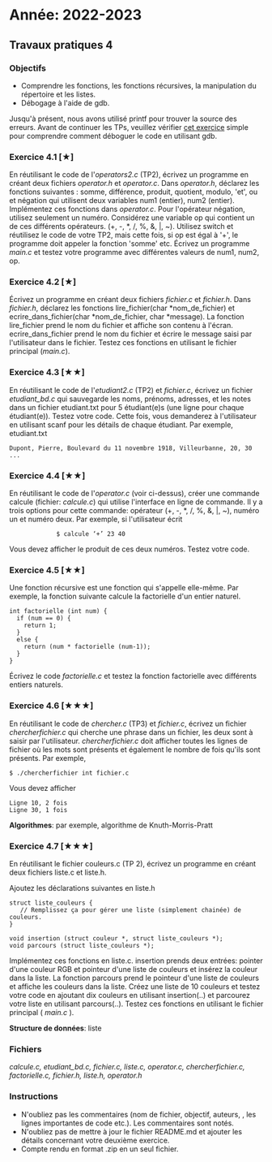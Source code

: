 # Année: 2022-2023

## Travaux pratiques 4

### Objectifs

-   Comprendre les fonctions, les fonctions récursives, la manipulation
    du répertoire et les listes.
-   Débogage à l'aide de gdb.


Jusqu'à présent, nous avons utilisé printf pour trouver la source des erreurs. Avant de continuer les TPs, veuillez vérifier [cet exercice](../../gdb/README.md) simple pour comprendre comment déboguer le code en utilisant gdb.

### Exercice 4.1 [★]

 
En réutilisant le code de l'*operators2.c* (TP2), écrivez un programme
en créant deux fichiers *operator.h* et *operator.c*. Dans *operator.h*,
déclarez les fonctions suivantes : somme, différence, produit, quotient,
modulo, 'et', ou et négation qui utilisent deux variables num1
(entier), num2 (entier). Implémentez ces fonctions dans *operator.c*.
Pour l'opérateur négation, utilisez seulement un numéro. Considérez une
variable op qui contient un de ces différents opérateurs. (+, -, \*, /,
%, &, |, ~). Utilisez switch et réutilisez le code de votre TP2, mais
cette fois, si op est égal à '+', le programme doit appeler la fonction
'somme' etc. Écrivez un programme *main.c* et testez votre programme avec différentes valeurs de num1,
num2, op.


### Exercice 4.2 [★]

 
Écrivez un programme en créant deux fichiers *fichier.c* et *fichier.h*.
Dans *fichier.h*, déclarez les fonctions lire_fichier(char
\*nom_de_fichier) et ecrire_dans_fichier(char \*nom_de_fichier,
char \*message). La fonction lire_fichier prend le nom du fichier et
affiche son contenu à l'écran. ecrire_dans_fichier prend le nom du
fichier et écrire le message saisi par l'utilisateur dans le fichier.
Testez ces fonctions en utilisant le fichier principal (*main.c*).


### Exercice 4.3 [★★]

 
En réutilisant le code de l'*etudiant2.c* (TP2) et *fichier.c*, écrivez
un fichier *etudiant_bd.c* qui sauvegarde les noms, prénoms, adresses,
et les notes dans un fichier etudiant.txt pour 5 étudiant(e)s (une ligne
pour chaque étudiant(e)). Testez votre code. Cette fois, vous demanderez
à l'utilisateur en utilisant scanf pour les détails de chaque étudiant.
Par exemple, etudiant.txt

```               
Dupont, Pierre, Boulevard du 11 novembre 1918, Villeurbanne, 20, 30               ...             
```


### Exercice 4.4 [★★]

 
En réutilisant le code de l'*operator.c* (voir ci-dessus), créer une
commande calcule (fichier: *calcule.c*) qui utilise l'interface en
ligne de commande. Il y a trois options pour cette commande: opérateur
(+, -, \*, /, %, &, |, ~), numéro un et numéro deux. Par exemple, si
l'utilisateur écrit

```              $ calcule ‘+’ 23 40             ```

Vous devez afficher le produit de ces deux numéros. Testez votre code.


### Exercice 4.5 [★★]

 
Une fonction récursive est une fonction qui s'appelle elle-même. Par
exemple, la fonction suivante calcule la factorielle d'un entier
naturel.

```                
int factorielle (int num) {
  if (num == 0) {
    return 1;
  }
  else {
    return (num * factorielle (num-1));
  }
}
```

Écrivez le code *factorielle.c* et testez la fonction factorielle avec
différents entiers naturels.


### Exercice 4.6 [★★★]

 
En réutilisant le code de *chercher.c* (TP3) et *fichier.c*, écrivez un
fichier *chercherfichier.c* qui cherche une phrase dans un fichier, les
deux sont à saisir par l'utilisateur. *chercherfichier.c* doit afficher
toutes les lignes de fichier où les mots sont présents et également le
nombre de fois qu'ils sont présents. Par exemple,

```
$ ./chercherfichier int fichier.c             
```

Vous devez afficher

```              
Ligne 10, 2 fois
Ligne 30, 1 fois             
```

**Algorithmes**: par exemple, algorithme de Knuth-Morris-Pratt

### Exercice 4.7 [★★★]

 
En réutilisant le fichier couleurs.c (TP 2), écrivez un programme en
créant deux fichiers liste.c et liste.h.

Ajoutez les déclarations suivantes en liste.h

```                
struct liste_couleurs {                
   // Remplissez ça pour gérer une liste (simplement chainée) de couleurs.
}                

void insertion (struct couleur *, struct liste_couleurs *);                
void parcours (struct liste_couleurs *);
```

Implémentez ces fonctions en liste.c. insertion prends deux entrées:
pointer d'une couleur RGB et pointeur d'une liste de couleurs et
insérez la couleur dans la liste. La fonction parcours prend le pointeur
d'une liste de couleurs et affiche les couleurs dans la liste. Créez
une liste de 10 couleurs et testez votre code en ajoutant dix couleurs
en utilisant insertion(..) et parcourez votre liste en utilisant
parcours(..). 
Testez ces fonctions en utilisant le fichier principal ( *main.c* ).

**Structure de données**: liste

### Fichiers

*calcule.c, etudiant_bd.c, fichier.c, liste.c, operator.c,
chercherfichier.c, factorielle.c, fichier.h, liste.h, operator.h*

### Instructions

-   N'oubliez pas les commentaires (nom de fichier, objectif, auteurs,
    , les lignes importantes de code etc.). Les commentaires sont notés.
-   N'oubliez pas de mettre à jour le fichier README.md et ajouter les
    détails concernant votre deuxième exercice.
-   Compte rendu en format .zip en un seul fichier.


